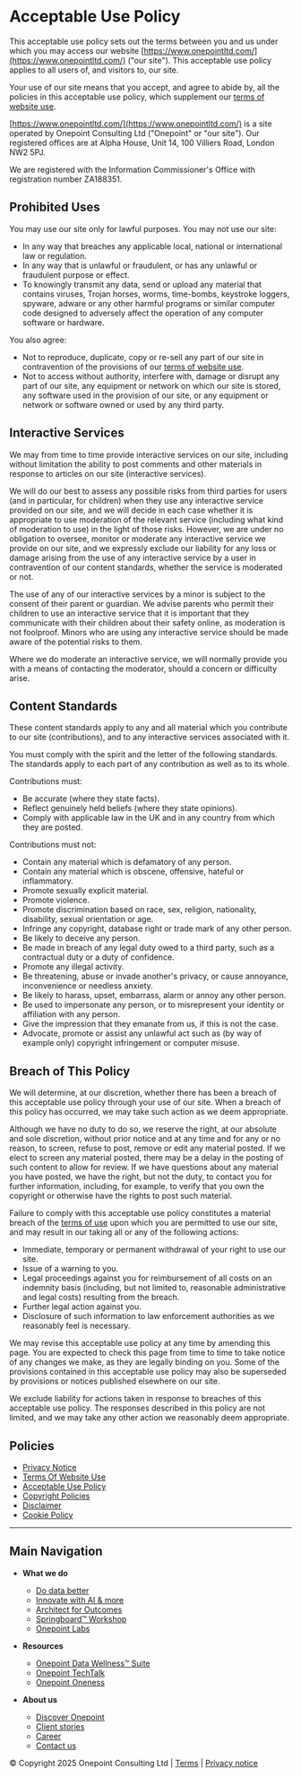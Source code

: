 # Acceptable Use Policy

This acceptable use policy sets out the terms between you and us under which you may access our website [https://www.onepointltd.com/](https://www.onepointltd.com/) ("our site"). This acceptable use policy applies to all users of, and visitors to, our site.

Your use of our site means that you accept, and agree to abide by, all the policies in this acceptable use policy, which supplement our [terms of website use](https://www.onepointltd.com/policies/terms-of-website-use/).

[https://www.onepointltd.com/](https://www.onepointltd.com/) is a site operated by Onepoint Consulting Ltd ("Onepoint" or "our site"). Our registered offices are at Alpha House, Unit 14, 100 Villiers Road, London NW2 5PJ.

We are registered with the Information Commissioner's Office with registration number ZA188351.

## Prohibited Uses

You may use our site only for lawful purposes. You may not use our site:

- In any way that breaches any applicable local, national or international law or regulation.
- In any way that is unlawful or fraudulent, or has any unlawful or fraudulent purpose or effect.
- To knowingly transmit any data, send or upload any material that contains viruses, Trojan horses, worms, time-bombs, keystroke loggers, spyware, adware or any other harmful programs or similar computer code designed to adversely affect the operation of any computer software or hardware.

You also agree:

- Not to reproduce, duplicate, copy or re-sell any part of our site in contravention of the provisions of our [terms of website use](https://www.onepointltd.com/policies/terms-of-website-use/).
- Not to access without authority, interfere with, damage or disrupt any part of our site, any equipment or network on which our site is stored, any software used in the provision of our site, or any equipment or network or software owned or used by any third party.

## Interactive Services

We may from time to time provide interactive services on our site, including without limitation the ability to post comments and other materials in response to articles on our site (interactive services).

We will do our best to assess any possible risks from third parties for users (and in particular, for children) when they use any interactive service provided on our site, and we will decide in each case whether it is appropriate to use moderation of the relevant service (including what kind of moderation to use) in the light of those risks. However, we are under no obligation to oversee, monitor or moderate any interactive service we provide on our site, and we expressly exclude our liability for any loss or damage arising from the use of any interactive service by a user in contravention of our content standards, whether the service is moderated or not.

The use of any of our interactive services by a minor is subject to the consent of their parent or guardian. We advise parents who permit their children to use an interactive service that it is important that they communicate with their children about their safety online, as moderation is not foolproof. Minors who are using any interactive service should be made aware of the potential risks to them.

Where we do moderate an interactive service, we will normally provide you with a means of contacting the moderator, should a concern or difficulty arise.

## Content Standards

These content standards apply to any and all material which you contribute to our site (contributions), and to any interactive services associated with it.

You must comply with the spirit and the letter of the following standards. The standards apply to each part of any contribution as well as to its whole.

Contributions must:
- Be accurate (where they state facts).
- Reflect genuinely held beliefs (where they state opinions).
- Comply with applicable law in the UK and in any country from which they are posted.

Contributions must not:
- Contain any material which is defamatory of any person.
- Contain any material which is obscene, offensive, hateful or inflammatory.
- Promote sexually explicit material.
- Promote violence.
- Promote discrimination based on race, sex, religion, nationality, disability, sexual orientation or age.
- Infringe any copyright, database right or trade mark of any other person.
- Be likely to deceive any person.
- Be made in breach of any legal duty owed to a third party, such as a contractual duty or a duty of confidence.
- Promote any illegal activity.
- Be threatening, abuse or invade another's privacy, or cause annoyance, inconvenience or needless anxiety.
- Be likely to harass, upset, embarrass, alarm or annoy any other person.
- Be used to impersonate any person, or to misrepresent your identity or affiliation with any person.
- Give the impression that they emanate from us, if this is not the case.
- Advocate, promote or assist any unlawful act such as (by way of example only) copyright infringement or computer misuse.

## Breach of This Policy

We will determine, at our discretion, whether there has been a breach of this acceptable use policy through your use of our site. When a breach of this policy has occurred, we may take such action as we deem appropriate.

Although we have no duty to do so, we reserve the right, at our absolute and sole discretion, without prior notice and at any time and for any or no reason, to screen, refuse to post, remove or edit any material posted. If we elect to screen any material posted, there may be a delay in the posting of such content to allow for review. If we have questions about any material you have posted, we have the right, but not the duty, to contact you for further information, including, for example, to verify that you own the copyright or otherwise have the rights to post such material.

Failure to comply with this acceptable use policy constitutes a material breach of the [terms of use](https://www.onepointltd.com/policies/terms-of-website-use/) upon which you are permitted to use our site, and may result in our taking all or any of the following actions:

- Immediate, temporary or permanent withdrawal of your right to use our site.
- Issue of a warning to you.
- Legal proceedings against you for reimbursement of all costs on an indemnity basis (including, but not limited to, reasonable administrative and legal costs) resulting from the breach.
- Further legal action against you.
- Disclosure of such information to law enforcement authorities as we reasonably feel is necessary.

We may revise this acceptable use policy at any time by amending this page. You are expected to check this page from time to time to take notice of any changes we make, as they are legally binding on you. Some of the provisions contained in this acceptable use policy may also be superseded by provisions or notices published elsewhere on our site.

We exclude liability for actions taken in response to breaches of this acceptable use policy. The responses described in this policy are not limited, and we may take any other action we reasonably deem appropriate.

## Policies

- [Privacy Notice](https://www.onepointltd.com/policies/privacy-policy/)
- [Terms Of Website Use](https://www.onepointltd.com/policies/terms-of-website-use/)
- [Acceptable Use Policy](https://www.onepointltd.com/policies/acceptable-use-policy/)
- [Copyright Policies](https://www.onepointltd.com/policies/copyright-policies/)
- [Disclaimer](https://www.onepointltd.com/policies/disclaimer/)
- [Cookie Policy](https://www.onepointltd.com/policies/cookie-policy/)

---

## Main Navigation

- **What we do**
  - [Do data better](https://www.onepointltd.com/do-data-better)
  - [Innovate with AI & more](https://www.onepointltd.com/innovate-with-ai-more/)
  - [Architect for Outcomes](https://www.onepointltd.com/architect-for-outcomes/)
  - [Springboard™ Workshop](https://www.onepointltd.com/onepoint-springboard/)
  - [Onepoint Labs](https://www.onepointltd.com/onepoint-labs/)

- **Resources**
  - [Onepoint Data Wellness™ Suite](https://www.onepointltd.com/data-wellness/)
  - [Onepoint TechTalk](https://www.onepointltd.com/techtalk)
  - [Onepoint Oneness](https://www.onepointltd.com/oneness/)

- **About us**
  - [Discover Onepoint](https://www.onepointltd.com/discover-onepoint/)
  - [Client stories](https://www.onepointltd.com/client-stories/)
  - [Career](https://www.onepointltd.com/career-opportunities/)
  - [Contact us](https://www.onepointltd.com/contact-us/)

© Copyright 2025 Onepoint Consulting Ltd | [Terms](https://www.onepointltd.com/policies/) | [Privacy notice](https://www.onepointltd.com/policies/privacy-policy/)